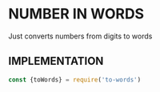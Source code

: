 
# NUMBER IN WORDS

Just converts numbers from digits to words

## IMPLEMENTATION

```js
const {toWords} = require('to-words')


```